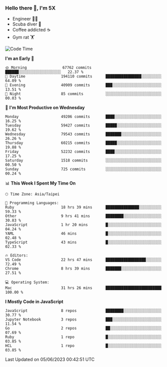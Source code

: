 ### Hello there 👋, I'm 5X

* Engineer 👨‍💻
* Scuba diver 🤿
* Coffee addicted ☕️
* Gym rat 🏋️

<!--START_SECTION:waka-->
![Code Time](http://img.shields.io/badge/Code%20Time-235%20hrs%2044%20mins-blue)

**I'm an Early 🐤** 

```text
🌞 Morning                67762 commits       ██████░░░░░░░░░░░░░░░░░░░   22.37 % 
🌆 Daytime                194110 commits      ████████████████░░░░░░░░░   64.09 % 
🌃 Evening                40909 commits       ███░░░░░░░░░░░░░░░░░░░░░░   13.51 % 
🌙 Night                  85 commits          ░░░░░░░░░░░░░░░░░░░░░░░░░   00.03 % 
```
📅 **I'm Most Productive on Wednesday** 

```text
Monday                   49206 commits       ████░░░░░░░░░░░░░░░░░░░░░   16.25 % 
Tuesday                  59427 commits       █████░░░░░░░░░░░░░░░░░░░░   19.62 % 
Wednesday                79543 commits       ███████░░░░░░░░░░░░░░░░░░   26.26 % 
Thursday                 60215 commits       █████░░░░░░░░░░░░░░░░░░░░   19.88 % 
Friday                   52232 commits       ████░░░░░░░░░░░░░░░░░░░░░   17.25 % 
Saturday                 1518 commits        ░░░░░░░░░░░░░░░░░░░░░░░░░   00.50 % 
Sunday                   725 commits         ░░░░░░░░░░░░░░░░░░░░░░░░░   00.24 % 
```


📊 **This Week I Spent My Time On** 

```text
🕑︎ Time Zone: Asia/Taipei

💬 Programming Languages: 
Ruby                     18 hrs 39 mins      ███████████████░░░░░░░░░░   59.33 % 
Other                    9 hrs 41 mins       ████████░░░░░░░░░░░░░░░░░   30.83 % 
JavaScript               1 hr 20 mins        █░░░░░░░░░░░░░░░░░░░░░░░░   04.24 % 
YAML                     46 mins             █░░░░░░░░░░░░░░░░░░░░░░░░   02.48 % 
TypeScript               43 mins             █░░░░░░░░░░░░░░░░░░░░░░░░   02.33 % 

🔥 Editors: 
VS Code                  22 hrs 47 mins      ██████████████████░░░░░░░   72.49 % 
Chrome                   8 hrs 39 mins       ███████░░░░░░░░░░░░░░░░░░   27.51 % 

💻 Operating System: 
Mac                      31 hrs 26 mins      █████████████████████████   100.00 % 
```

**I Mostly Code in JavaScript** 

```text
JavaScript               8 repos             ████████░░░░░░░░░░░░░░░░░   30.77 % 
Jupyter Notebook         3 repos             ███░░░░░░░░░░░░░░░░░░░░░░   11.54 % 
Go                       2 repos             ██░░░░░░░░░░░░░░░░░░░░░░░   07.69 % 
Ruby                     1 repo              █░░░░░░░░░░░░░░░░░░░░░░░░   03.85 % 
HCL                      1 repo              █░░░░░░░░░░░░░░░░░░░░░░░░   03.85 % 
```




 Last Updated on 05/06/2023 00:42:51 UTC
<!--END_SECTION:waka-->

